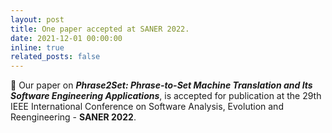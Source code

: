 ```yaml
---
layout: post
title: One paper accepted at SANER 2022.
date: 2021-12-01 00:00:00
inline: true
related_posts: false
---
```


:tada:  Our paper on ***Phrase2Set: Phrase-to-Set Machine Translation and Its Software Engineering Applications***, is accepted for publication at the 29th IEEE International Conference on Software Analysis, Evolution and Reengineering - **SANER 2022**.
